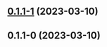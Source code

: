 ## [0.1.1-1](https://github.com/mageAoe/test-version/compare/v0.1.1-0...v0.1.1-1) (2023-03-10)



## 0.1.1-0 (2023-03-10)



